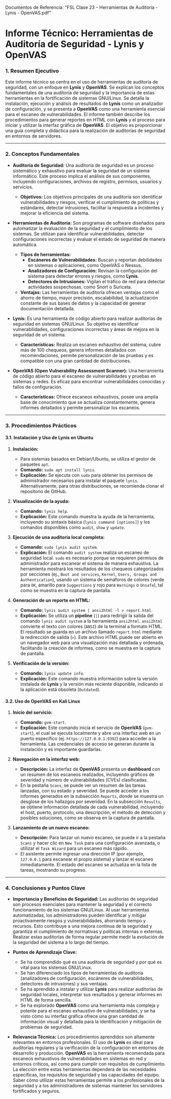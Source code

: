 Documentos de Referencia: "FSL Clase 23 – Herramientas de Auditoría - Lynis - OpenVAS.pdf"

# Informe Técnico: Herramientas de Auditoría de Seguridad - Lynis y OpenVAS

### 1. Resumen Ejecutivo

Este informe técnico se centra en el uso de herramientas de auditoría de seguridad, con un enfoque en **Lynis** y **OpenVAS**. Se explican los conceptos fundamentales de una auditoría de seguridad y la importancia de estas herramientas en la fortificación de sistemas GNU/Linux. Se detalla la instalación, ejecución y análisis de resultados de **Lynis** como un analizador de configuración, y se presenta a **OpenVAS** como una herramienta esencial para el escaneo de vulnerabilidades. El informe también describe los procedimientos para generar reportes en HTML con **Lynis** y el proceso para iniciar y utilizar la interfaz gráfica de **OpenVAS**. El objetivo es proporcionar una guía completa y didáctica para la realización de auditorías de seguridad en entornos de servidores.

***

### 2. Conceptos Fundamentales

* **Auditoría de Seguridad:** Una auditoría de seguridad es un proceso sistemático y exhaustivo para evaluar la seguridad de un sistema informático. Este proceso implica el análisis de sus componentes, incluyendo configuraciones, archivos de registro, permisos, usuarios y servicios.
    * **Objetivos:** Los objetivos principales de una auditoría son identificar vulnerabilidades y riesgos, verificar el cumplimiento de políticas y estándares, detectar intrusiones, facilitar la respuesta a incidentes y mejorar la eficiencia del sistema.

* **Herramientas de Auditoría:** Son programas de software diseñados para automatizar la evaluación de la seguridad y el cumplimiento de los sistemas. Se utilizan para identificar vulnerabilidades, detectar configuraciones incorrectas y evaluar el estado de seguridad de manera automática.
    * **Tipos de herramientas:**
        * **Escáneres de Vulnerabilidades:** Buscan y reportan debilidades en sistemas o aplicaciones, como OpenVAS o Nessus.
        * **Analizadores de Configuración:** Revisan la configuración del sistema para detectar errores y riesgos, como **Lynis**.
        * **Detectores de Intrusiones:** Vigilan el tráfico de red para detectar actividades sospechosas, como Snort o Suricata.
    * **Ventajas:** Las herramientas de auditoría ofrecen ventajas como el ahorro de tiempo, mayor precisión, escalabilidad, la actualización constante de sus bases de datos y la capacidad de generar documentación detallada.

* **Lynis:** Es una herramienta de código abierto para realizar auditorías de seguridad en sistemas GNU/Linux. Su objetivo es identificar vulnerabilidades, configuraciones incorrectas y áreas de mejora en la seguridad de un sistema.
    * **Características:** Realiza un escaneo exhaustivo del sistema, cubre más de 100 chequeos, genera informes detallados con recomendaciones, permite personalización de las pruebas y es compatible con una gran cantidad de distribuciones.

* **OpenVAS (Open Vulnerability Assessment Scanner):** Una herramienta de código abierto para el escaneo de vulnerabilidades y pruebas en sistemas y redes. Es eficaz para encontrar vulnerabilidades conocidas y fallos de configuración.
    * **Características:** Ofrece escaneos exhaustivos, posee una amplia base de conocimiento que se actualiza constantemente, genera informes detallados y permite personalizar los escaneos.

***

### 3. Procedimientos Prácticos

#### 3.1. Instalación y Uso de Lynis en Ubuntu

1.  **Instalación:**
    * Para sistemas basados en Debian/Ubuntu, se utiliza el gestor de paquetes `apt`.
    * **Comando:** `sudo apt install lynis`.
    * **Explicación:** Se ejecuta con `sudo` para obtener los permisos de administrador necesarios para instalar el paquete `lynis`. Alternativamente, para otras distribuciones, se recomienda clonar el repositorio de GitHub.

2.  **Visualización de la ayuda:**
    * **Comando:** `lynis help`.
    * **Explicación:** Este comando muestra la ayuda de la herramienta, incluyendo su sintaxis básica (`lynis command [options]`) y los comandos disponibles como `audit`, `show` y `update`.

3.  **Ejecución de una auditoría local completa:**
    * **Comando:** `sudo lynis audit system`.
    * **Explicación:** El comando `audit system` realiza un escaneo de seguridad local. `sudo` es necesario porque se requieren permisos de administrador para escanear el sistema de manera exhaustiva. La herramienta mostrará los resultados de los chequeos categorizados por secciones (ej., `Boot and services`, `Kernel`, `Users, Groups and Authentication`), usando un sistema de semáforos de colores (verde para `OK`, amarillo para `Suggestions` y rojo para `Warnings` o `Unsafe`), tal como se muestra en la captura de pantalla.

4.  **Generación de un reporte en HTML:**
    * **Comando:** `lynis audit system | ansi2html -l > report.html`.
    * **Explicación:** Se utiliza un **pipeline** (`|`) para redirigir la salida del comando `lynis audit system` a la herramienta `ansi2html`. `ansi2html` convierte el texto con colores (`ANSI`) de la terminal a formato HTML. El resultado se guarda en un archivo llamado `report.html` mediante la redirección de salida (`>`). Este archivo HTML puede ser abierto en un navegador web para una visualización más detallada y ordenada, facilitando la creación de informes, como se muestra en la captura de pantalla.

5.  **Verificación de la versión:**
    * **Comando:** `lynis update info`.
    * **Explicación:** Este comando muestra información sobre la versión instalada de **Lynis** y la versión más reciente disponible, indicando si la aplicación está obsoleta (`Outdated`).

#### 3.2. Uso de OpenVAS en Kali Linux

1.  **Inicio del servicio:**
    * **Comando:** `gvm-start`.
    * **Explicación:** Este comando inicia el servicio de **OpenVAS** (`gvm-start`), el cual se ejecuta localmente y abre una interfaz web en un puerto específico (ej. `https://127.0.0.1:9392`) para acceder a la herramienta. Las credenciales de acceso se generan durante la instalación y es importante guardarlas.

2.  **Navegación en la interfaz web:**
    * **Descripción:** La interfaz de **OpenVAS** presenta un **dashboard** con un resumen de los escaneos realizados, incluyendo gráficos de severidad y número de vulnerabilidades (CVEs) clasificadas.
    * En la pestaña `Scans`, se puede ver un resumen de las tareas lanzadas, con su estado y severidad. Se puede acceder a los informes generados en la subsección `Reports`, donde se muestra un desglose de los hallazgos por severidad. En la subsección `Results`, se obtiene información detallada de cada vulnerabilidad, incluyendo el host, puerto, protocolo, una descripción, el método de detección y posibles soluciones, como se observa en la captura de pantalla.

3.  **Lanzamiento de un nuevo escaneo:**
    * **Descripción:** Para lanzar un nuevo escaneo, se puede ir a la pestaña `Scans` y hacer clic en `New Task` para una configuración avanzada, o utilizar el `Task Wizard` para un escaneo más rápido.
    * El asistente permite ingresar una dirección IP (por ejemplo, `127.0.0.1` para escanear el propio sistema) y lanzar el escaneo inmediatamente. El estado del escaneo se actualiza en la lista de tareas, mostrando su progreso.

***

### 4. Conclusiones y Puntos Clave

* **Importancia y Beneficios de Seguridad:** Las auditorías de seguridad son procesos esenciales para mantener la seguridad y el correcto funcionamiento de los sistemas GNU/Linux. Al usar herramientas automatizadas, los administradores pueden identificar y mitigar proactivamente riesgos y vulnerabilidades, ahorrando tiempo y recursos. Esto contribuye a una mejora continua de la seguridad y garantiza el cumplimiento de normativas y políticas internas o externas. Realizar estas auditorías de forma regular permite medir la evolución de la seguridad del sistema a lo largo del tiempo.

* **Puntos de Aprendizaje Clave:**
    * Se ha comprendido qué es una auditoría de seguridad y por qué es vital para los sistemas GNU/Linux.
    * Se han diferenciado los tipos de herramientas de auditoría (analizadores de configuración, escáneres de vulnerabilidades, detectores de intrusiones) y sus ventajas.
    * Se ha aprendido a instalar y utilizar **Lynis** para realizar auditorías de seguridad locales, interpretar sus resultados y generar informes en HTML de forma sencilla.
    * Se ha explorado **OpenVAS** como una herramienta más compleja y potente para el escaneo exhaustivo de vulnerabilidades, y se ha visto cómo su interfaz gráfica ofrece una gran cantidad de información visual y detallada para la identificación y mitigación de problemas de seguridad.

* **Relevancia Técnica:** Los procedimientos aprendidos son altamente relevantes en entornos profesionales. El uso de **Lynis** es ideal para auditorías regulares y la verificación de la configuración en entornos de desarrollo y producción. **OpenVAS** es la herramienta recomendada para escaneos exhaustivos de vulnerabilidades en sistemas en red y entornos críticos, así como para cumplir con requisitos de cumplimiento. La elección entre estas herramientas dependerá de las necesidades específicas, los requisitos de seguridad y las capacidades del equipo. Saber cómo utilizar estas herramientas permite a los profesionales de la seguridad y a los administradores de sistemas mantener los servidores fortificados y seguros.